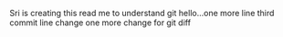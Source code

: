 
Sri is creating this read me to understand git
hello...one more line
third commit line change
one more change for git diff

